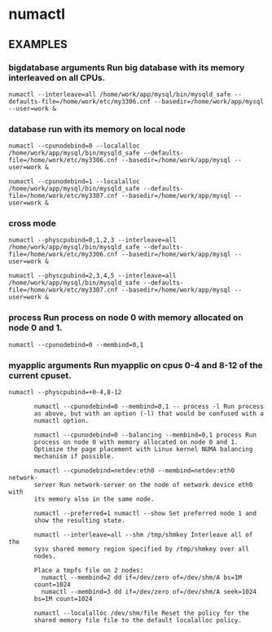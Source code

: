 # numactl 
## EXAMPLES
### bigdatabase arguments Run big database with its memory interleaved on all CPUs.
```shell
numactl --interleave=all /home/work/app/mysql/bin/mysqld_safe --defaults-file=/home/work/etc/my3306.cnf --basedir=/home/work/app/mysql --user=work &
```
### database run with its memory on local node 
```shell
numactl --cpunodebind=0 --localalloc /home/work/app/mysql/bin/mysqld_safe --defaults-file=/home/work/etc/my3306.cnf --basedir=/home/work/app/mysql --user=work &
```
```shell
numactl --cpunodebind=1 --localalloc /home/work/app/mysql/bin/mysqld_safe --defaults-file=/home/work/etc/my3307.cnf --basedir=/home/work/app/mysql --user=work &
```
### cross mode
```shell
numactl --physcpubind=0,1,2,3 --interleave=all /home/work/app/mysql/bin/mysqld_safe --defaults-file=/home/work/etc/my3306.cnf --basedir=/home/work/app/mysql --user=work &
```
```shell
numactl --physcpubind=2,3,4,5 --interleave=all /home/work/app/mysql/bin/mysqld_safe --defaults-file=/home/work/etc/my3307.cnf --basedir=/home/work/app/mysql --user=work &
```
### process Run process on node 0 with memory allocated on node 0 and 1.
```shell
numactl --cpunodebind=0 --membind=0,1 
```
### myapplic arguments Run myapplic on cpus 0-4 and 8-12 of the current cpuset.
```shell
numactl --physcpubind=+0-4,8-12 
```
```shell
       numactl --cpunodebind=0 --membind=0,1 -- process -l Run process
       as above, but with an option (-l) that would be confused with a
       numactl option.

       numactl --cpunodebind=0 --balancing --membind=0,1 process Run
       process on node 0 with memory allocated on node 0 and 1.
       Optimize the page placement with Linux kernel NUMA balancing
       mechanism if possible.

       numactl --cpunodebind=netdev:eth0 --membind=netdev:eth0 network-
       server Run network-server on the node of network device eth0 with
       its memory also in the same node.

       numactl --preferred=1 numactl --show Set preferred node 1 and
       show the resulting state.

       numactl --interleave=all --shm /tmp/shmkey Interleave all of the
       sysv shared memory region specified by /tmp/shmkey over all
       nodes.

       Place a tmpfs file on 2 nodes:
         numactl --membind=2 dd if=/dev/zero of=/dev/shm/A bs=1M
       count=1024
         numactl --membind=3 dd if=/dev/zero of=/dev/shm/A seek=1024
       bs=1M count=1024

       numactl --localalloc /dev/shm/file Reset the policy for the
       shared memory file file to the default localalloc policy.
```
